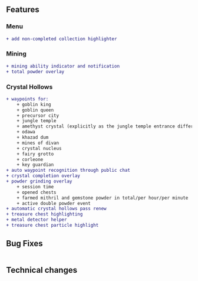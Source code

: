 ## Features

### Menu

```diff
+ add non-completed collection highlighter
```

### Mining

```diff
+ mining ability indicator and notification
+ total powder overlay
```

### Crystal Hollows

```diff
+ waypoints for:
    + goblin king
    + goblin queen
    + precursor city
    + jungle temple
    + amethyst crystal (explicitly as the jungle temple entrance differs from the crystal)
    + odawa
    + khazad dum
    + mines of divan
    + crystal nucleus
    + fairy grotto
    + corleone
    + key guardian
+ auto waypoint recognition through public chat
+ crystal completion overlay
+ powder grinding overlay
    + session time
    + opened chests
    + farmed mithril and gemstone powder in total/per hour/per minute
    + active double powder event
+ automatic crystal hollows pass renew
+ treasure chest highlighting
+ metal detector helper
+ treasure chest particle highlight
```

## Bug Fixes

```diff
```

## Technical changes

```diff
```